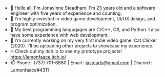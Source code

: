 - 👋 Hello all, I'm Jonavinne Steadham. I'm 23 years old and a software engineer with five years of experience and counting.
- 👀 I'm highly invested in video game development, UI/UX design, and program optimization.
- 🌱 My best programming langugages are C/C++, C#, and Python. I also have some experience with web development.
- 💞️ I'm currently working on my very first indie video game: Cat Clicker (2020). I'll be uploading other projects to showcase my experience.
- 🔥 Check out my itch.io to see my prototype projects! https://lemonfaace.itch.io/
- 📫 Phone : (737) 701-6880 | Email : jasteads@gmail.com | Discord : Lemonfaace#4311

<!---
JASteads/JASteads is a ✨ special ✨ repository because its `README.md` (this file) appears on your GitHub profile.
You can click the Preview link to take a look at your changes.
--->
